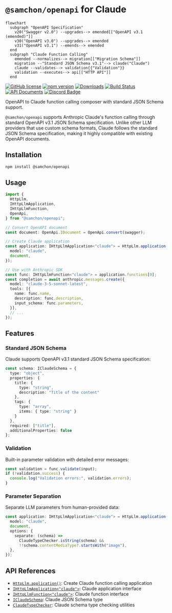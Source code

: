 # `@samchon/openapi` for Claude
```mermaid
flowchart
  subgraph "OpenAPI Specification"
    v20("Swagger v2.0") --upgrades--> emended[["OpenAPI v3.1 (emended)"]]
    v30("OpenAPI v3.0") --upgrades--> emended
    v31("OpenAPI v3.1") --emends--> emended
  end
  subgraph "Claude Function Calling"
    emended --normalizes--> migration[["Migration Schema"]]
    migration --"Standard JSON Schema v3.1"--> claude("Claude")
    claude --validates--> validation{{"Validation"}}
    validation --executes--> api[["HTTP API"]]
  end
```

[![GitHub license](https://img.shields.io/badge/license-MIT-blue.svg)](https://github.com/samchon/openapi/blob/master/LICENSE)
[![npm version](https://img.shields.io/npm/v/@samchon/openapi.svg)](https://www.npmjs.com/package/@samchon/openapi)
[![Downloads](https://img.shields.io/npm/dm/@samchon/openapi.svg)](https://www.npmjs.com/package/@samchon/openapi)
[![Build Status](https://github.com/samchon/openapi/workflows/build/badge.svg)](https://github.com/samchon/openapi/actions?query=workflow%3Abuild)
[![API Documents](https://img.shields.io/badge/API-Documents-forestgreen)](https://samchon.github.io/openapi/api/)
[![Discord Badge](https://img.shields.io/badge/discord-samchon-d91965?style=flat&labelColor=5866f2&logo=discord&logoColor=white&link=https://discord.gg/E94XhzrUCZ)](https://discord.gg/E94XhzrUCZ)

OpenAPI to Claude function calling composer with standard JSON Schema support.

`@samchon/openapi` supports Anthropic Claude's function calling through standard OpenAPI v3.1 JSON Schema specification. Unlike other LLM providers that use custom schema formats, Claude follows the standard JSON Schema specification, making it highly compatible with existing OpenAPI documents.

## Installation
```bash
npm install @samchon/openapi
```

## Usage
```typescript
import {
  HttpLlm,
  IHttpLlmApplication,
  IHttpLlmFunction,
  OpenApi,
} from "@samchon/openapi";

// Convert OpenAPI document
const document: OpenApi.IDocument = OpenApi.convert(swagger);

// Create Claude application
const application: IHttpLlmApplication<"claude"> = HttpLlm.application({
  model: "claude",
  document,
});

// Use with Anthropic SDK
const func: IHttpLlmFunction<"claude"> = application.functions[0];
const completion = await anthropic.messages.create({
  model: "claude-3-5-sonnet-latest",
  tools: [{
    name: func.name,
    description: func.description,
    input_schema: func.parameters,
  }],
  // ...
});
```

## Features

### Standard JSON Schema
Claude supports OpenAPI v3.1 standard JSON Schema specification:

```typescript
const schema: IClaudeSchema = {
  type: "object",
  properties: {
    title: { 
      type: "string", 
      description: "Title of the content" 
    },
    tags: { 
      type: "array", 
      items: { type: "string" }
    }
  },
  required: ["title"],
  additionalProperties: false
};
```

### Validation
Built-in parameter validation with detailed error messages:

```typescript
const validation = func.validate(input);
if (!validation.success) {
  console.log("Validation errors:", validation.errors);
}
```

### Parameter Separation
Separate LLM parameters from human-provided data:

```typescript
const application: IHttpLlmApplication<"claude"> = HttpLlm.application({
  model: "claude",
  document,
  options: {
    separate: (schema) =>
      ClaudeTypeChecker.isString(schema) &&
      !!schema.contentMediaType?.startsWith("image"),
  },
});
```

## API References
- [`HttpLlm.application()`](https://samchon.github.io/openapi/api/functions/HttpLlm.application.html): Create Claude function calling application
- [`IHttpLlmApplication<"claude">`](https://samchon.github.io/openapi/api/interfaces/IHttpLlmApplication-1.html): Claude application interface
- [`IHttpLlmFunction<"claude">`](https://samchon.github.io/openapi/api/interfaces/IHttpLlmFunction-1.html): Claude function interface  
- [`IClaudeSchema`](https://samchon.github.io/openapi/api/types/IClaudeSchema-1.html): Claude JSON Schema type
- [`ClaudeTypeChecker`](https://github.com/samchon/openapi/blob/master/src/utils/ClaudeTypeChecker.ts): Claude schema type checking utilities